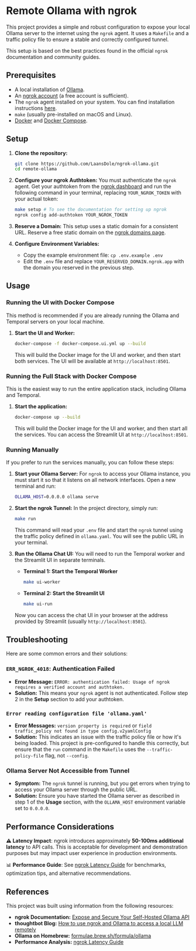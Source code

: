 # Remote Ollama with ngrok

This project provides a simple and robust configuration to expose your local Ollama server to the internet using the `ngrok` agent. It uses a `Makefile` and a traffic policy file to ensure a stable and correctly configured tunnel.

This setup is based on the best practices found in the official `ngrok` documentation and community guides.

## Prerequisites

*   A local installation of [Ollama](https://ollama.com/).
*   An [ngrok account](https://dashboard.ngrok.com/signup) (a free account is sufficient).
*   The `ngrok` agent installed on your system. You can find installation instructions [here](https://ngrok.com/docs/getting-started/#2-install-the-ngrok-agent-cli).
*   `make` (usually pre-installed on macOS and Linux).
*   [Docker](https://docs.docker.com/get-docker/) and [Docker Compose](https://docs.docker.com/compose/install/).

## Setup

1.  **Clone the repository:**
    ```bash
    git clone https://github.com/LaansDole/ngrok-ollama.git
    cd remote-ollama
    ```

2.  **Configure your ngrok Authtoken:**
    You must authenticate the `ngrok` agent. Get your authtoken from the [ngrok dashboard](https://dashboard.ngrok.com/get-started/your-authtoken) and run the following command in your terminal, replacing `YOUR_NGROK_TOKEN` with your actual token:
    ```bash
    make setup # To see the documentation for setting up ngrok
    ngrok config add-authtoken YOUR_NGROK_TOKEN
    ```

3.  **Reserve a Domain:**
    This setup uses a static domain for a consistent URL. Reserve a free static domain on the [ngrok domains page](https://dashboard.ngrok.com/domains).

4.  **Configure Environment Variables:**
    *   Copy the example environment file: `cp .env.example .env`
    *   Edit the `.env` file and replace `YOUR_RESERVED_DOMAIN.ngrok.app` with the domain you reserved in the previous step.

## Usage

### Running the UI with Docker Compose

This method is recommended if you are already running the Ollama and Temporal servers on your local machine.

1.  **Start the UI and Worker:**
    ```bash
    docker-compose -f docker-compose.ui.yml up --build
    ```
    This will build the Docker image for the UI and worker, and then start both services. The UI will be available at `http://localhost:8501`.

### Running the Full Stack with Docker Compose

This is the easiest way to run the entire application stack, including Ollama and Temporal.

1.  **Start the application:**
    ```bash
    docker-compose up --build
    ```
    This will build the Docker image for the UI and worker, and then start all the services. You can access the Streamlit UI at `http://localhost:8501`.

### Running Manually

If you prefer to run the services manually, you can follow these steps:

1.  **Start your Ollama Server:**
    For `ngrok` to access your Ollama instance, you must start it so that it listens on all network interfaces. Open a new terminal and run:
    ```bash
    OLLAMA_HOST=0.0.0.0 ollama serve
    ```

2.  **Start the ngrok Tunnel:**
    In the project directory, simply run:
    ```bash
    make run
    ```
    This command will read your `.env` file and start the `ngrok` tunnel using the traffic policy defined in `ollama.yaml`. You will see the public URL in your terminal.

3.  **Run the Ollama Chat UI:**
    You will need to run the Temporal worker and the Streamlit UI in separate terminals.

    *   **Terminal 1: Start the Temporal Worker**
        ```bash
        make ui-worker
        ```

    *   **Terminal 2: Start the Streamlit UI**
        ```bash
        make ui-run
        ```

    Now you can access the chat UI in your browser at the address provided by Streamlit (usually `http://localhost:8501`).

## Troubleshooting

Here are some common errors and their solutions:

### `ERR_NGROK_4018`: Authentication Failed

*   **Error Message:** `ERROR: authentication failed: Usage of ngrok requires a verified account and authtoken.`
*   **Solution:** This means your `ngrok` agent is not authenticated. Follow step 2 in the **Setup** section to add your authtoken.

### `Error reading configuration file 'ollama.yaml'`

*   **Error Messages:** `version property is required` or `field traffic_policy not found in type config.v2yamlConfig`
*   **Solution:** This indicates an issue with the traffic policy file or how it's being loaded. This project is pre-configured to handle this correctly, but ensure that the `run` command in the `Makefile` uses the `--traffic-policy-file` flag, not `--config`.

### Ollama Server Not Accessible from Tunnel

*   **Symptom:** The `ngrok` tunnel is running, but you get errors when trying to access your Ollama server through the public URL.
*   **Solution:** Ensure you have started the Ollama server as described in step 1 of the **Usage** section, with the `OLLAMA_HOST` environment variable set to `0.0.0.0`.

## Performance Considerations

**⚠️ Latency Impact**: ngrok introduces approximately **50-100ms additional latency** to API calls. This is acceptable for development and demonstration purposes but may impact user experience in production environments.

📊 **Performance Guide**: See [ngrok Latency Guide](docs/ngrok-latency-guide.md) for benchmarks, optimization tips, and alternative recommendations.

## References

This project was built using information from the following resources:

*   **ngrok Documentation:** [Expose and Secure Your Self-Hosted Ollama API](https://ngrok.com/docs/universal-gateway/examples/ollama/)
*   **thoughtbot Blog:** [How to use ngrok and Ollama to access a local LLM remotely](https://thoughtbot.com/blog/ngrok-and-ollama)
*   **Ollama on Homebrew:** [formulae.brew.sh/formula/ollama](https://formulae.brew.sh/formula/ollama)
*   **Performance Analysis:** [ngrok Latency Guide](docs/ngrok-latency-guide.md)
